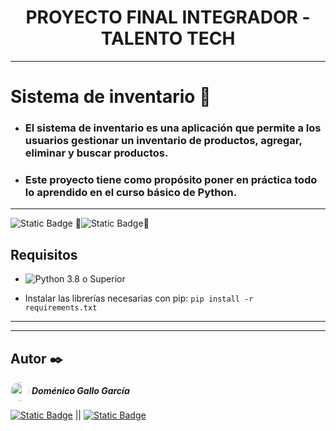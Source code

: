 <h1 align="center"> PROYECTO FINAL INTEGRADOR - TALENTO TECH </h1>

---

# Sistema de inventario 🏁

- ### El sistema de inventario es una aplicación que permite a los usuarios gestionar un inventario de productos, agregar, eliminar y buscar productos.

- ### Este proyecto tiene como propósito poner en práctica todo lo aprendido en el curso básico de Python.

---

![Static Badge](https://img.shields.io/badge/version-1.0.0-blue)
🚧![Static Badge](https://img.shields.io/badge/En%20Construcci%C3%B3n-ff0000)🚧

## Requisitos

- ![Python](https://img.shields.io/badge/Python-0000ff?logo=Python&logoColor=yellow) 3.8 o Superior

- Instalar las librerías necesarias con pip: `pip install -r requirements.txt`

---

---

## Autor ✒️

[<img src="https://avatars.githubusercontent.com/u/105987399?v=4" width="30"  style="border-radius: 30px;" align="center">](https://github.com/Domegal13) **_Doménico Gallo García_**

[<img alt="Static Badge" src="https://img.shields.io/badge/GitHub-181717?logo=GitHub&logoColor=white">](https://github.com/Domegal13/PFI) || [<img alt="Static Badge" src="https://img.shields.io/badge/Linkedin-0A66C2?logo=Linkedin&logoColor=white">](https://www.linkedin.com/in/domegal13/)
